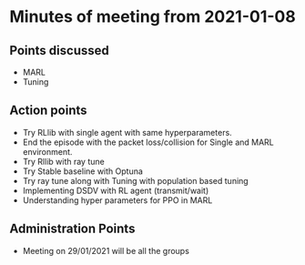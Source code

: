 # Minutes of meeting from 2021-01-08

## Points discussed
- MARL 
- Tuning

## Action points

- Try RLlib with single agent with same hyperparameters.
- End the episode with the packet loss/collision for Single and MARL environment.
- Try Rllib with ray tune 
- Try Stable baseline with Optuna
- Try ray tune along with Tuning with population based tuning
- Implementing DSDV with RL agent (transmit/wait)
- Understanding hyper parameters for  PPO in MARL

## Administration Points

- Meeting on 29/01/2021 will be all the groups